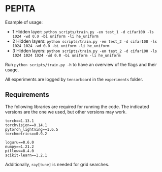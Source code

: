# PEPITA

Example of usage:

* 1 Hidden layer: `python scripts/train.py -en test_1 -d cifar100 -ls 1024 -wd 0.0 -bi uniform -li he_uniform`
* 2 Hidden layers: `python scripts/train.py -en test_2 -d cifar100 -ls 1024 1024 -wd 0.0 -bi uniform -li he_uniform`
* 3 Hidden layers: `python scripts/train.py -en test_2 -d cifar100 -ls 1024 1024 1024 -wd 0.0 -bi uniform -li he_uniform`

Run `python scripts/train.py -h` to have an overview of the flags and their usage.

All experiments are logged by `tensorboard` in the `experiments` folder.

## Requirements

The following libraries are required for running the code. The indicated versions are the one we used, but other versions may work.
```
torch==1.13.1
torchvision==0.14.1
pytorch_lightning==1.6.5
torchmetrics==0.9.2

loguru==0.6.0
numpy==1.21.2
pillow==8.4.0
scikit-learn==1.2.1
```

Additionally, `ray[tune]` is needed for grid searches.
